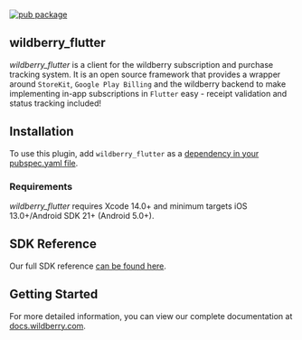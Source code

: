 
<br>
  
[![pub package](https://img.shields.io/pub/v/wildberry_flutter.svg)](https://pub.dartlang.org/packages/wildberry_flutter)

## wildberry_flutter

*wildberry_flutter* is a client for the wildberry subscription and purchase tracking system. It is an open source framework that provides a wrapper around `StoreKit`, `Google Play Billing` and the wildberry backend to make implementing in-app subscriptions in `Flutter` easy - receipt validation and status tracking included!

## Installation
To use this plugin, add `wildberry_flutter` as a [dependency in your pubspec.yaml file](https://flutter.io/platform-plugins/).

### Requirements
*wildberry_flutter* requires Xcode 14.0+ and minimum targets iOS 13.0+/Android SDK 21+ (Android 5.0+).

## SDK Reference
 Our full SDK reference [can be found here](https://pub.dev/documentation/wildberry_flutter/latest/).

## Getting Started
For more detailed information, you can view our complete documentation at [docs.wildberry.com](https://docs.wildberry.com/docs/flutter).

